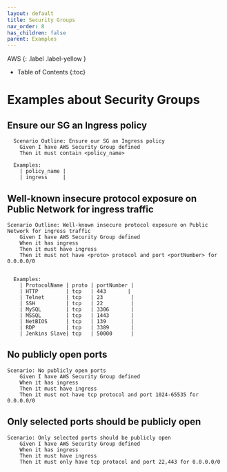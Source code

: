 ```yaml
---
layout: default
title: Security Groups
nav_order: 8
has_children: false
parent: Examples
---
```


AWS
{: .label .label-yellow } 

* Table of Contents
{:toc}

# Examples about Security Groups

## Ensure our SG an Ingress policy
```gherkin
  Scenario Outline: Ensure our SG an Ingress policy
    Given I have AWS Security Group defined
    Then it must contain <policy_name>

  Examples:
    | policy_name |
    | ingress     |
```

## Well-known insecure protocol exposure on Public Network for ingress traffic

```gherkin
Scenario Outline: Well-known insecure protocol exposure on Public Network for ingress traffic
    Given I have AWS Security Group defined
    When it has ingress
    Then it must have ingress
    Then it must not have <proto> protocol and port <portNumber> for 0.0.0.0/0


  Examples:
    | ProtocolName | proto | portNumber |
    | HTTP         | tcp   | 443       |
    | Telnet       | tcp   | 23         |
    | SSH          | tcp   | 22         |
    | MySQL        | tcp   | 3306       |
    | MSSQL        | tcp   | 1443       |
    | NetBIOS      | tcp   | 139        |
    | RDP          | tcp   | 3389       |
    | Jenkins Slave| tcp   | 50000      |
```

## No publicly open ports

```gherkin
Scenario: No publicly open ports
    Given I have AWS Security Group defined
    When it has ingress
    Then it must have ingress
    Then it must not have tcp protocol and port 1024-65535 for 0.0.0.0/0
```

## Only selected ports should be publicly open

```gherkin
Scenario: Only selected ports should be publicly open
    Given I have AWS Security Group defined
    When it has ingress
    Then it must have ingress
    Then it must only have tcp protocol and port 22,443 for 0.0.0.0/0
```
